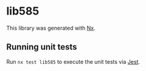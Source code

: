 # lib585

This library was generated with [Nx](https://nx.dev).

## Running unit tests

Run `nx test lib585` to execute the unit tests via [Jest](https://jestjs.io).
